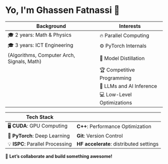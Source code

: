# Yo, I'm Ghassen Fatnassi 👋  

| **Background**                                 | **Interests**                                  |
|------------------------------------------------|------------------------------------------------|
| 🎓 2 years: Math & Physics                     | 🔥 Parallel Computing                          |
| 🎓 3 years: ICT Engineering                    | ⚙️ PyTorch Internals                            |
|    (Algorithms, Computer Arch, Signals, Math)  | 🚀 Model Distillation                          |
|                                                | 🏆 Competitive Programming                     |
|                                                | 🧠 LLMs and AI Inference                       |
|                                                | 💻 Low-Level Optimizations                     |

| **Tech Stack**                                 |                                                |
|------------------------------------------------|------------------------------------------------|
| 🖥️ **CUDA**: GPU Computing                     | **C++**: Performance Optimization              |
| 🤖 **PyTorch**: Deep Learning                  | **Git**: Version Control                       |
| 💡 **ISPC**: Parallel Processing               | **HF accelerate**: distributed settings        |


🚀 **Let’s collaborate and build something awesome!**
